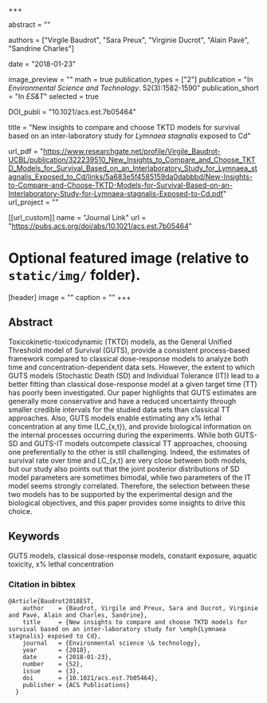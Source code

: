 +++

  abstract = ""
  
  authors = ["Virgile Baudrot", "Sara Preux", "Virginie Ducrot", "Alain Pavé", "Sandrine Charles"]

date = "2018-01-23"

image_preview = ""
math = true
publication_types = ["2"]
publication = "In *Environmental Science and Technology*. 52(3):1582-1590"
publication_short = "In *ES&T*"
selected = true

  DOI_publi = "10.1021/acs.est.7b05464"

  title = "New insights to compare and choose TKTD models for survival based on an inter-laboratory study for *Lymnaea stagnalis* exposed to Cd"
  
  url_pdf = "https://www.researchgate.net/profile/Virgile_Baudrot-UCBL/publication/322239510_New_Insights_to_Compare_and_Choose_TKTD_Models_for_Survival_Based_on_an_Interlaboratory_Study_for_Lymnaea_stagnalis_Exposed_to_Cd/links/5a683e5f4585159da0dabbbd/New-Insights-to-Compare-and-Choose-TKTD-Models-for-Survival-Based-on-an-Interlaboratory-Study-for-Lymnaea-stagnalis-Exposed-to-Cd.pdf"
  url_project = ""


[[url_custom]]
name = "Journal Link"
url = "https://pubs.acs.org/doi/abs/10.1021/acs.est.7b05464"

# Optional featured image (relative to `static/img/` folder).
[header]
image = ""
caption = ""
+++

## Abstract

Toxicokinetic-toxicodynamic (TKTD) models, as the General Unified Threshold model of Survival (GUTS), provide a consistent process-based framework compared to classical dose-response models to analyze both time and concentration-dependent data sets. However, the extent to which GUTS models (Stochastic Death (SD) and Individual Tolerance (IT)) lead to a better fitting than classical dose-response model at a given target time (TT) has poorly been investigated. Our paper highlights that GUTS estimates are generally more conservative and have a reduced uncertainty through smaller credible intervals for the studied data sets than classical TT approaches. Also, GUTS models enable estimating any x% lethal concentration at any time (LC_{x,t}), and provide biological information on the internal processes occurring during the experiments. While both GUTS-SD and GUTS-IT models outcompete classical TT approaches, choosing one preferentially to the other is still challenging. Indeed, the estimates of survival rate over time and LC_{x,t} are very close between both models, but our study also points out that the joint posterior distributions of SD model parameters are sometimes bimodal, while two parameters of the IT model seems strongly correlated. Therefore, the selection between these two models has to be supported by the experimental design and the biological objectives, and this paper provides some insights to drive this choice.

##  Keywords

  GUTS models, classical dose-response models, constant exposure, aquatic toxicity, x% lethal concentration


### Citation in bibtex

```
@Article{Baudrot2018EST,
    author    = {Baudrot, Virgile and Preux, Sara and Ducrot, Virginie and Pavé, Alain and Charles, Sandrine},
    title     = {New insights to compare and choose TKTD models for survival based on an inter-laboratory study for \emph{Lymnaea stagnalis} exposed to Cd},
    journal   = {Environmental science \& technology},
    year      = {2018},
    date      = {2018-01-23},
    number    = {52},
    issue     = {3},
    doi       = {10.1021/acs.est.7b05464},
    publisher = {ACS Publications}
  }
```
